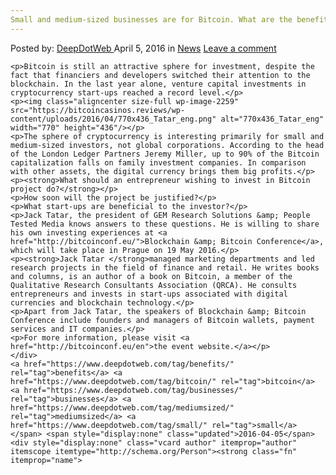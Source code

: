 ```yaml
---
Small and medium-sized businesses are for Bitcoin. What are the benefits?"
---
```

<article class="post-listing post-13635 post type-post status-publish format-standard hentry category-news tag-benefits tag-bitcoin tag-businesses tag-mediumsized tag-small">
    <div class="post-inner">
        <span>Posted by: <a href="https://www.deepdotweb.com/author/admin/" title="">DeepDotWeb </a></span>
    <span>April 5, 2016</span>
    <span>in <a href="https://www.deepdotweb.com/category/news/" rel="category tag">News</a></span>
    <span><a href="https://www.deepdotweb.com/2016/04/05/small-medium-sized-businesses-bitcoin-benefits/#respond">Leave a comment</a></span>
    </p>
    <div class="clear"></div>
    
    <p>Bitcoin is still an attractive sphere for investment, despite the fact that financiers and developers switched their attention to the blockchain. In the last year alone, venture capital investments in cryptocurrency start-ups reached a record level.</p>
    <p><img class="aligncenter size-full wp-image-2259" src="https://bitcoincasinos.reviews/wp-content/uploads/2016/04/770x436_Tatar_eng.png" alt="770x436_Tatar_eng" width="770" height="436"/></p>
    <p>The sphere of cryptocurrency is interesting primarily for small and medium-sized investors, not global corporations. According to the head of the London Ledger Partners Jeremy Miller, up to 90% of the Bitcoin capitalization falls on family investment companies. In comparison with other assets, the digital currency brings them big profits.</p>
    <p><strong>What should an entrepreneur wishing to invest in Bitcoin project do?</strong></p>
    <p>How soon will the project be justified?</p>
    <p>What start-ups are beneficial to the investor?</p>
    <p>Jack Tatar, the president of GEM Research Solutions &amp; People Tested Media knows answers to these questions. He is willing to share his own investing experiences at <a href="http://bitcoinconf.eu/">Blockchain &amp; Bitcoin Conference</a>, which will take place in Prague on 19 May 2016.</p>
    <p><strong>Jack Tatar </strong>managed marketing departments and led research projects in the field of finance and retail. He writes books and columns, is an author of a book on Bitcoin, a member of the Qualitative Research Consultants Association (QRCA). He consults entrepreneurs and invests in start-ups associated with digital currencies and blockchain technology.</p>
    <p>Apart from Jack Tatar, the speakers of Blockchain &amp; Bitcoin Conference include founders and managers of Bitcoin wallets, payment services and IT companies.</p>
    <p>For more information, please visit <a href="http://bitcoinconf.eu/en">the event website.</a></p>
    </div>
    <a href="https://www.deepdotweb.com/tag/benefits/" rel="tag">benefits</a> <a href="https://www.deepdotweb.com/tag/bitcoin/" rel="tag">bitcoin</a> <a href="https://www.deepdotweb.com/tag/businesses/" rel="tag">businesses</a> <a href="https://www.deepdotweb.com/tag/mediumsized/" rel="tag">mediumsized</a> <a href="https://www.deepdotweb.com/tag/small/" rel="tag">small</a></span> <span style="display:none" class="updated">2016-04-05</span>
    <div style="display:none" class="vcard author" itemprop="author" itemscope itemtype="http://schema.org/Person"><strong class="fn" itemprop="name">
    
